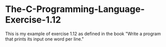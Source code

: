 # The-C-Programming-Language-Exercise-1.12
This is my example of exercise 1.12 as defined in the book "Write a program that prints its input one word per line."
